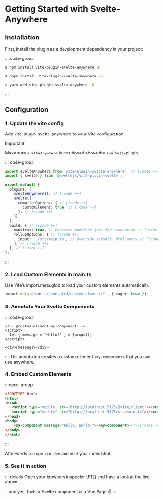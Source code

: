 # Getting Started with Svelte-Anywhere

## Installation

First, install the plugin as a development dependency in your project:

::: code-group
```sh [npm]
$ npm install vite-plugin-svelte-anywhere -D
```
```sh [pnpm]
$ pnpm install vite-plugin-svelte-anywhere -D
```

```sh [yarn]
$ yarn add vite-plugin-svelte-anywhere -D
```
:::

## Configuration

### 1. Update the vite config
Add vite-plugin-svelte-anywhere to your Vite configuration. 
> [!IMPORTANT]
> Make sure `svelteAnywhere` is positioned above the `svelte()`-plugin.

::: code-group
```ts [vite.config.ts]
import svelteAnywhere from 'vite-plugin-svelte-anywhere'; // [!code ++]
import { svelte } from '@sveltejs/vite-plugin-svelte';

export default {
  plugins: [
    svelteAnywhere(), // [!code ++]
    svelte({
      compilerOptions: { // [!code ++]
        customElement: true, // [!code ++]
      }, // [!code ++]
    }),
  ],
  build: { // [!code ++]
    manifest: true, // Generate manifest.json for production // [!code ++]
    rollupOptions: { // [!code ++]
      input: './src/main.ts', // Override default .html entry // [!code ++]
    }, // [!code ++]
  }, // [!code ++]
};
```
:::

### 2. Load Custom Elements in main.ts
Use Vite’s import.meta.glob to load your custom elements automatically.
``` ts 
import.meta.glob('./generated/custom-element/*', { eager: true });
```

### 3. Annotate Your Svelte Components
::: code-group
```svelte [src/lib/MyComponent.svelte]{1}
<!-- @custom-element my-component -->
<script>
  let { message = 'Hello!' } = $props();
</script>

<div>{message}</div>
```
:::
The annotation creates a custom element `<my-component>` that you can use anywhere.

### 4. Embed Custom Elements
:::code-group
``` html [index.html] 
<!DOCTYPE html>
<html>
<head>
   <script type='module' src='http://localhost:5173/@vite/client'></script> <!--[!code ++]-->
   <script type="module" src="http://localhost:5173/src/main.ts"></script>  <!--[!code ++]-->
</head>
<body>
    <my-component message="Hello, World!"></my-component> <!--[!code ++]-->
</body>
</html>
```
:::

Afterwards run `npm run dev` and visit your index.html.

### 5. See it in action
::: details 
<counter-entry/>
Open your browsers inspector (F12) and have a look at the line above

...and yes, thats a Svelte component in a Vue Page :v:
:::